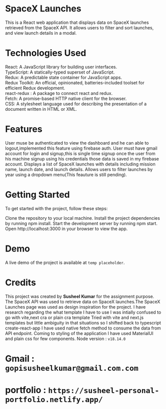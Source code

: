 # SpaceX Launches
This is a React web application that displays data on SpaceX launches retrieved from the SpaceX API. It allows users to filter and sort launches, and view launch details in a modal.

# Technologies Used
React: A JavaScript library for building user interfaces.<br/>
TypeScript: A statically-typed superset of JavaScript.<br/>
Redux: A predictable state container for JavaScript apps.<br/>
Redux Toolkit: An official, opinionated, batteries-included toolset for efficient Redux development.<br/>
react-redux : A package to connect react and redux.<br/>
Fetch: A promise-based HTTP native client for the browser.<br/>
CSS: A stylesheet language used for describing the presentation of a document written in HTML or XML.<br/>

# Features
User muse be authenticated to view the dashboard and he can able to logout,implemented this feature using firebase auth.
User must have gmail account for login and signup,this is single time signup once the user from his machine signup using his credentials those data is saved in my firebase account.
Displays a list of SpaceX launches with details including mission name, launch date, and launch details.
Allows users to filter launches by year using a dropdown menu(This feauture is still pending).

# Getting Started
To get started with the project, follow these steps:

Clone the repository to your local machine.
Install the project dependencies by running npm install.
Start the development server by running npm start.
Open http://localhost:3000 in your browser to view the app.

# Demo
A live demo of the project is available at ```temp placeholder```.

# Credits
This project was created by <b>Susheel Kumar</b> for the assignment purpose. The SpaceX API was used to retrieve data on SpaceX launches.The SpaceX Launches page was used as design inspiration for the project.
 I have research regarding the what template I have to use I was intially confused to go with vite,next cra or plain cra template
 Tried with vite and next.js templates but little ambiguity in that situations so I shifted back to typescript create-react-app
 I have used native fetch method to consume the data from API endpoint.
 Coming to styling of the application I have used MaterialUI and plain css for few components.
 Node version : ```v18.14.0```
 
 # Gmail : ```gopisusheelkumar@gmail.com.com```
 # portfolio : ```https://susheel-personal-portfolio.netlify.app/```
